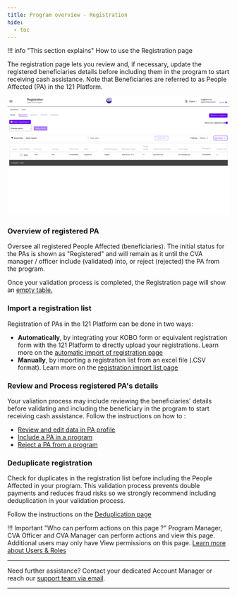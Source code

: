 ```yaml
---
title: Program overview - Registration
hide:
  - toc
---
```


!!! info "This section explains"
    How to use the Registration page

The registration page lets you review and, if necessary, update the registered beneficiaries details before including them in the program to start receiving cash assistance.
Note that Beneficiaries are referred to as People Affected (PA) in the 121 Platform.

![Registration and Validation page](https://raw.githubusercontent.com/global-121/121-platform/main/e2e/tests/__screenshots__/UserManualScreenshots/userManualScreenshots.spec.ts/RegistrationPageOverview.png)

### **Overview of registered PA**

Oversee all registered People Affected (beneficiaries). The initial status for the PAs is shown as "Registered" and will remain as it until the CVA manager / officer include (validated) into, or reject (rejected) the PA from the program.

Once your validation process is completed, the Registration page will show an [empty table.](../registration/registration-list-empty.md)

### **Import a registration list**

Registration of PAs in the 121 Platform can be done in two ways:

- **Automatically**, by integrating your KOBO form or equivalent registration form with the 121 Platform to directly upload your registrations. Learn more on the [automatic import of registration page](../registration/registration-automatic-import-kobo.md)
- **Manually**, by importing a registration list from an excel file (.CSV format). Learn more on the [registration import list page](../registration/registration-import-list.md)


### **Review and Process registered PA's details**

Your valiation process may include reviewing the beneficiaries' details before validating and including the beneficiary in the program to start receiving cash assistance.
Follow the instructions on how to :

- [Review and edit data in PA profile](../registration/registration-deduplication.md)
- [Include a PA in a program](../registration/registration-validate-pa.md)
- [Reject a PA from a program](../registration/registration-reject-pa.md)


### **Deduplicate registration**

Check for duplicates in the registration list before including the People Affected in your program. This validation process prevents double payments and reduces fraud risks so we strongly recommend including deduplication in your validation process. 

Follow the instructions on the [Deduplication page](../registration/registration-deduplication.md)

!!! Important "Who can perform actions on this page ?"
    Program Manager, CVA Officer and CVA Manager can perform actions and view this page.  
    Additional users may only have View permissions on this page. [Learn more about Users & Roles](../users/users-roles-page.md)

___
Need further assistance? Contact your dedicated Account Manager or reach our [support team via email](mailto:support@121.global).
___

